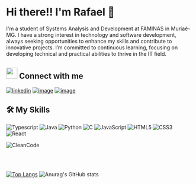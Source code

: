 # Hi there!! I'm Rafael 👋

I'm a student of Systems Analysis and Development at FAMINAS in Muriaé-MG. I have a strong interest in technology and software development, always seeking opportunities to enhance my skills and contribute to innovative projects. I’m committed to continuous learning, focusing on developing technical and practical abilities to thrive in the IT field.

## <img src="https://media3.giphy.com/media/GbxZdp9V9TojWhTFeK/giphy.gif?cid=ecf05e47ayh5zv2bmq51o92s4osxbvvl0vnckpm26030jmmx&rid=giphy.gif&ct=s" width="30px" height="30px"> Connect with me
[![linkedin](https://img.shields.io/badge/linkedin-0A66C2?style=for-the-badge&logo=linkedin&logoColor=white)](https://www.linkedin.com/in/rafael-portugal-2a7291269/)
[![image](https://img.shields.io/badge/Instagram-E4405F?style=for-the-badge&logo=instagram&logoColor=white)](https://www.instagram.com/portuga_fael/)
[![image](https://img.shields.io/badge/Outlook-0078D4.svg?style=for-the-badge&logo=microsoftoutlook&logoColor=white)](mailto:flavioaam@hotmail.com?subject=Feedback%20From%20Github&body=Hello)
## 🛠️ My Skills


![Typescript](https://img.shields.io/badge/typescript-3178C6.svg?style=for-the-badge&logo=typescript&logoColor=white)
![Java](https://img.shields.io/badge/java-%23ED8B00.svg?style=for-the-badge&logo=java&logoColor=white)
![Python](https://img.shields.io/badge/Python-3776AB?style=for-the-badge&logo=python&logoColor=white)
![C](https://img.shields.io/badge/C%20programming-A8B9CC.svg?style=for-the-badge&logo=c&logoColor=white)
![JavaScript](https://img.shields.io/badge/javascript-%23323330.svg?style=for-the-badge&logo=javascript&logoColor=%23F7DF1E)
![HTML5](https://img.shields.io/badge/html-E34F26.svg?style=for-the-badge&logo=html5&logoColor=white) 
![CSS3](https://img.shields.io/badge/css-1572B6.svg?style=for-the-badge&logo=css3&logoColor=white) 
![React](https://img.shields.io/badge/React-20232A?style=for-the-badge&logo=react&logoColor=61DAFB) 

![CleanCode](https://img.shields.io/badge/Clean%20Code-Evangelist-_.svg)

<br />
<br />

[![Top Langs](https://github-readme-stats.vercel.app/api/top-langs/?username=RafaelLPort&layout=compact&langs_count=8&theme=dark)](https://github.com/anuraghazra/github-readme-stats)
![Anurag's GitHub stats](https://github-readme-stats.vercel.app/api?username=RafaelLPort&show_icons=true&theme=dark)

